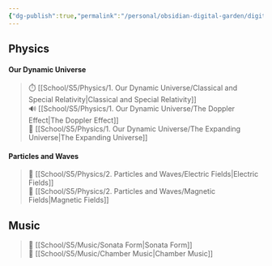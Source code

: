 ```yaml
---
{"dg-publish":true,"permalink":"/personal/obsidian-digital-garden/digital-garden-homepage/","tags":"gardenEntry"}
---
```



## Physics

#### Our Dynamic Universe
> ⏱️ [[School/S5/Physics/1. Our Dynamic Universe/Classical and Special Relativity\|Classical and Special Relativity]]  
> 🔊 [[School/S5/Physics/1. Our Dynamic Universe/The Doppler Effect\|The Doppler Effect]]  
> 🌌 [[School/S5/Physics/1. Our Dynamic Universe/The Expanding Universe\|The Expanding Universe]]  

#### Particles and Waves
> 🔋 [[School/S5/Physics/2. Particles and Waves/Electric Fields\|Electric Fields]]  
> 🧲 [[School/S5/Physics/2. Particles and Waves/Magnetic Fields\|Magnetic Fields]]  

## Music
> 🎼 [[School/S5/Music/Sonata Form\|Sonata Form]]  
> 🎵 [[School/S5/Music/Chamber Music\|Chamber Music]]  
